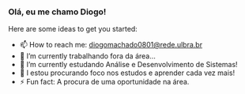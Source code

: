 ###  Olá, eu me chamo Diogo!

Here are some ideas to get you started:

- 📫 How to reach me: diogomachado0801@rede.ulbra.br
- 🔭 I’m currently trabalhando fora da área...
- 🌱 I’m currently  estudando Análise e Desenvolvimento de Sistemas!
- 🤔 I estou procurando foco nos estudos e aprender cada vez mais!
- ⚡ Fun fact: A procura de uma oportunidade na área.

